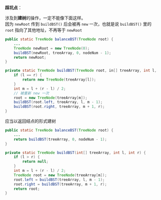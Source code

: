 **踩坑点**：

涉及到**建树**的操作，一定不能像下面这样。  
因为 `newRoot` 传到 `buildBST()` 后会被再 `new` 一次，也就是说 `buildBST()` 里的 `root` 指向了其他地址，不再等于 `newRoot`

```Java
public static TreeNode balanceBST(TreeNode root) {
    ...
    TreeNode newRoot = new TreeNode(0);
    buildBST(newRoot, treeArray, 0, nodeNum - 1);
    return newRoot;
}

private static TreeNode buildBST(TreeNode root, in[] treeArray, int l, int r) {
    if (l == r) {
        return new TreeNode(treeArray[l]);
    }
    int m = l + (r - l) / 2;
    // 被重新 new 一次
    root = new TreeNode(treeArray[m]);
    buildBST(root.left, treeArray, l, m - 1);
    buildBST(root.right, treeArray, m + 1, r);
}
```

应当以返回结点的形式建树

```Java
public static TreeNode balanceBST(TreeNode root) {
    ...
    return buildBST(treeArray, 0, nodeNum - 1);
}

private static TreeNode buildBST(int[] treeArray, int l, int r) {
    if (l > r) {
        return null;
    }
    int m = l + (r - l) / 2;
    TreeNode root = new TreeNode(treeArray[m]);
    root.left = buildBST(treeArray, l, m - 1);
    root.right = buildBST(treeArray, m + 1, r);
    return root;
}
```